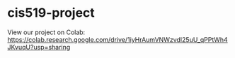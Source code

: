 # cis519-project
View our project on Colab:
https://colab.research.google.com/drive/1iyHrAumVNWzvdI25uU_qPPtWh4JKvuqU?usp=sharing
